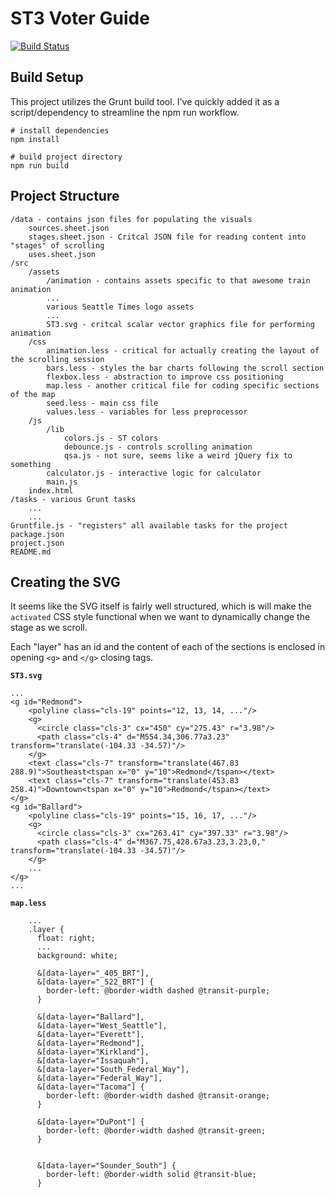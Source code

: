 # ST3 Voter Guide

[![Build Status](https://travis-ci.org/ibromley/sdot-webcomp.svg?branch=master)](https://travis-ci.org/ibromley/sdot-webcomp)

## Build Setup

This project utilizes the Grunt build tool. I've quickly added it as a script/dependency to streamline the npm run workflow.

```
# install dependencies
npm install

# build project directory
npm run build
```

## Project Structure

```
/data - contains json files for populating the visuals
    sources.sheet.json
    stages.sheet.json - Critcal JSON file for reading content into "stages" of scrolling
    uses.sheet.json
/src
    /assets
        /animation - contains assets specific to that awesome train animation
        ...
        various Seattle Times logo assets
        ...
        ST3.svg - critcal scalar vector graphics file for performing animation
    /css
        animation.less - critical for actually creating the layout of the scrolling session
        bars.less - styles the bar charts following the scroll section
        flexbox.less - abstraction to improve css positioning
        map.less - another critical file for coding specific sections of the map
        seed.less - main css file
        values.less - variables for less preprocessor
    /js
        /lib
            colors.js - ST colors
            debounce.js - controls scrolling animation
            qsa.js - not sure, seems like a weird jQuery fix to something
        calculator.js - interactive logic for calculator
        main.js
    index.html
/tasks - various Grunt tasks
    ...
    ...
Gruntfile.js - "registers" all available tasks for the project
package.json
project.json
README.md
```

## Creating the SVG

It seems like the SVG itself is fairly well structured, which is will make the `activated` CSS style functional when we want to dynamically change the stage as we scroll.

Each "layer" has an id and the content of each of the sections is enclosed in opening `<g>` and `</g>` closing tags.

**`ST3.svg`**
```
...
<g id="Redmond">
    <polyline class="cls-19" points="12, 13, 14, ..."/>
    <g>
      <circle class="cls-3" cx="450" cy="275.43" r="3.98"/>
      <path class="cls-4" d="M554.34,306.77a3.23" transform="translate(-104.33 -34.57)"/>
    </g>
    <text class="cls-7" transform="translate(467.83 288.9)">Southeast<tspan x="0" y="10">Redmond</tspan></text>
    <text class="cls-7" transform="translate(453.83 258.4)">Downtown<tspan x="0" y="10">Redmond</tspan></text>
</g>
<g id="Ballard">
    <polyline class="cls-19" points="15, 16, 17, ..."/>
    <g>
      <circle class="cls-3" cx="263.41" cy="397.33" r="3.98"/>
      <path class="cls-4" d="M367.75,428.67a3.23,3.23,0," transform="translate(-104.33 -34.57)"/>
    </g>
    ...
</g>
...
```

**`map.less`**
```
    ...
    .layer {
      float: right;
      ...
      background: white;

      &[data-layer="_405_BRT"],
      &[data-layer="_522_BRT"] {
        border-left: @border-width dashed @transit-purple;
      }
  
      &[data-layer="Ballard"],
      &[data-layer="West_Seattle"],
      &[data-layer="Everett"],
      &[data-layer="Redmond"],
      &[data-layer="Kirkland"],
      &[data-layer="Issaquah"],
      &[data-layer="South_Federal_Way"],
      &[data-layer="Federal_Way"],
      &[data-layer="Tacoma"] {
        border-left: @border-width dashed @transit-orange;
      }
  
      &[data-layer="DuPont"] {
        border-left: @border-width dashed @transit-green;
      }
  
  
      &[data-layer="Sounder_South"] {
        border-left: @border-width solid @transit-blue;
      }
```
